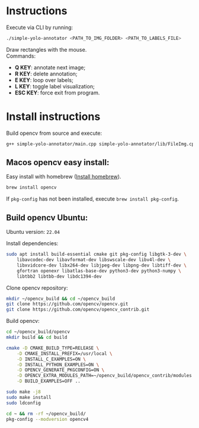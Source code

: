 # Instructions

Execute via CLI by running:
```bash
./simple-yolo-annotator <PATH_TO_IMG_FOLDER> <PATH_TO_LABELS_FILE>
```

Draw rectangles with the mouse.  
Commands:
* __Q KEY__: annotate next image;
* __R KEY__: delete annotation;
* __E KEY__: loop over labels;
* __L KEY__: toggle label visualization;
* __ESC KEY__: force exit from program.

# Install instructions

Build opencv from source and execute:  
```bash
g++ simple-yolo-annotator/main.cpp simple-yolo-annotator/lib/FileImg.cpp simple-yolo-annotator/lib/helpers.cpp -o Build/Ubuntu/simple-yolo-annotator -std=c++17 `pkg-config --cflags --libs opencv4`
```

## Macos opencv easy install:
Easy install with homebrew ([Install homebrew](https://docs.brew.sh/Installation)).
```bash
brew install opencv
```
If `pkg-config` has not been installed, execute `brew install pkg-config`.

## Build opencv Ubuntu:
Ubuntu version: `22.04`  

Install dependencies:  
```bash
sudo apt install build-essential cmake git pkg-config libgtk-3-dev \
    libavcodec-dev libavformat-dev libswscale-dev libv4l-dev \
    libxvidcore-dev libx264-dev libjpeg-dev libpng-dev libtiff-dev \
    gfortran openexr libatlas-base-dev python3-dev python3-numpy \
    libtbb2 libtbb-dev libdc1394-dev
```
Clone opencv repository:  
```bash
mkdir ~/opencv_build && cd ~/opencv_build
git clone https://github.com/opencv/opencv.git
git clone https://github.com/opencv/opencv_contrib.git
```
Build opencv:  
```bash
cd ~/opencv_build/opencv
mkdir build && cd build

cmake -D CMAKE_BUILD_TYPE=RELEASE \
    -D CMAKE_INSTALL_PREFIX=/usr/local \
    -D INSTALL_C_EXAMPLES=ON \
    -D INSTALL_PYTHON_EXAMPLES=ON \
    -D OPENCV_GENERATE_PKGCONFIG=ON \
    -D OPENCV_EXTRA_MODULES_PATH=~/opencv_build/opencv_contrib/modules \
    -D BUILD_EXAMPLES=OFF ..

sudo make -j8
sudo make install
sudo ldconfig

cd ~ && rm -rf ~/opencv_build/
pkg-config --modversion opencv4
```


